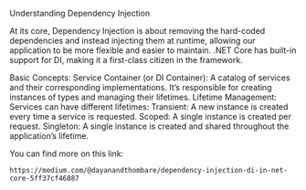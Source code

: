Understanding Dependency Injection

At its core, Dependency Injection is about removing the hard-coded dependencies and instead injecting them at runtime, allowing our application to be more flexible and easier to maintain. .NET Core has built-in support for DI, making it a first-class citizen in the framework.


Basic Concepts: 
Service Container (or DI Container):
A catalog of services and their corresponding implementations. It’s responsible for creating instances of types and managing their lifetimes.
Lifetime Management: Services can have different lifetimes:
Transient: A new instance is created every time a service is requested.
Scoped: A single instance is created per request.
Singleton: A single instance is created and shared throughout the application’s lifetime.

You can find more on this link:

	https://medium.com/@dayanandthombare/dependency-injection-di-in-net-core-5ff37cf46887
